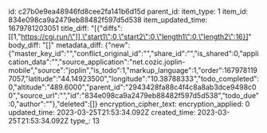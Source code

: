 id: c27b0e9ea48946fd8cee2fa141b6d15d
parent_id: 
item_type: 1
item_id: 834e098ca9a2479eb88482f597d5d538
item_updated_time: 1679781203051
title_diff: "[{\"diffs\":[[1,\"https://cgi.run/\"]],\"start1\":0,\"start2\":0,\"length1\":0,\"length2\":16}]"
body_diff: "[]"
metadata_diff: {"new":{"master_key_id":"","conflict_original_id":"","share_id":"","is_shared":0,"application_data":"","source_application":"net.cozic.joplin-mobile","source":"joplin","is_todo":1,"markup_language":1,"order":1679781197057,"latitude":"44.14923500","longitude":"10.38788333","todo_completed":0,"altitude":"489.6000","parent_id":"2943428fa88c4f4c8a8ab3dce9498c00","source_url":"","id":"834e098ca9a2479eb88482f597d5d538","todo_due":0,"author":""},"deleted":[]}
encryption_cipher_text: 
encryption_applied: 0
updated_time: 2023-03-25T21:53:34.092Z
created_time: 2023-03-25T21:53:34.092Z
type_: 13